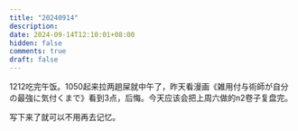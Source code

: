 ```yaml
---
title: "20240914"
description: 
date: 2024-09-14T12:10:01+08:00
hidden: false
comments: true
draft: false
---
```

1212吃完午饭。1050起来拉两趟屎就中午了，昨天看漫画《雑用付与術師が自分の最強に気付くまで》看到3点，后悔。今天应该会把上周六做的n2卷子复盘完。

写下来了就可以不用再去记忆。
